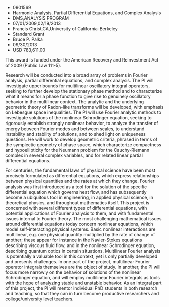 
* 0901569
* Harmonic Analysis, Partial Differential Equations, and Complex Analysis
* DMS,ANALYSIS PROGRAM
* 07/01/2009,02/19/2013
* Francis Christ,CA,University of California-Berkeley
* Standard Grant
* Bruce P. Palka
* 09/30/2013
* USD 783,611.00

This award is funded under the American Recovery and Reinvestment Act of 2009
(Public Law 111-5).

Research will be conducted into a broad array of problems in Fourier analysis,
partial differential equations, and complex analysis. The PI will investigate
upper bounds for multilinear oscillatory integral operators, seeking to further
develop the stationary phase method and to characterize what it means for a
phase function to give rise to genuinely oscillatory behavior in the multilinear
context. The analytic and the underlying geometric theory of Radon-like
transforms will be developed, with emphasis on Lebesgue space inequalities. The
PI will use Fourier analytic methods to investigate solutions of the nonlinear
Schrodinger equation, seeking to rigorously establish strongly nonlinear
behavior, to analyze the transfer of energy between Fourier modes and between
scales, to understand instability and stability of solutions, and to shed light
on uniqueness questions. He will work to develop geometric criteria, phrased in
terms of the symplectic geometry of phase space, which characterize compactness
and hypoellipticity for the Neumann problem for the Cauchy-Riemann complex in
several complex variables, and for related linear partial differential
equations.

For centuries, the fundamental laws of physical science have been most precisely
formulated as differential equations, which express relationships between
physical quantities and the rates at which they change. Fourier analysis was
first introduced as a tool for the solution of the specific differential
equation which governs heat flow, and has subsequently become a ubiquitous tool
in engineering, in applied physical science, in theoretical physics, and
throughout mathematics itself. This project is concerned with several different
types of differential equations, with potential applications of Fourier analysis
to them, and with fundamental issues internal to Fourier theory. The most
challenging mathematical issues around differential equations today concern
nonlinear equations, which model self-interacting physical systems. Basic
nonlinear interactions are multilinear, e.g. one physical quantity multiplied by
the rate of change of another; these appear for instance in the Navier-Stokes
equations describing viscous fluid flow, and in the nonlinear Schrodinger
equation, describing quantum optics in certain situations. Multilinear Fourier
analysis is potentially a valuable tool in this context, yet is only partially
developed and presents challenges. In one part of the project, multilinear
Fourier operator integrals themselves are the object of study. In another, the
PI will focus more narrowly on the behavior of solutions of the nonlinear
Schrodinger equation, and will employ multilinear Fourier integrals as tools
with the hope of analyzing stable and unstable behavior. As an integral part of
this project, the PI will mentor individual PhD students in both research and
teaching, so that they can in turn become productive researchers and
college/university level teachers.
